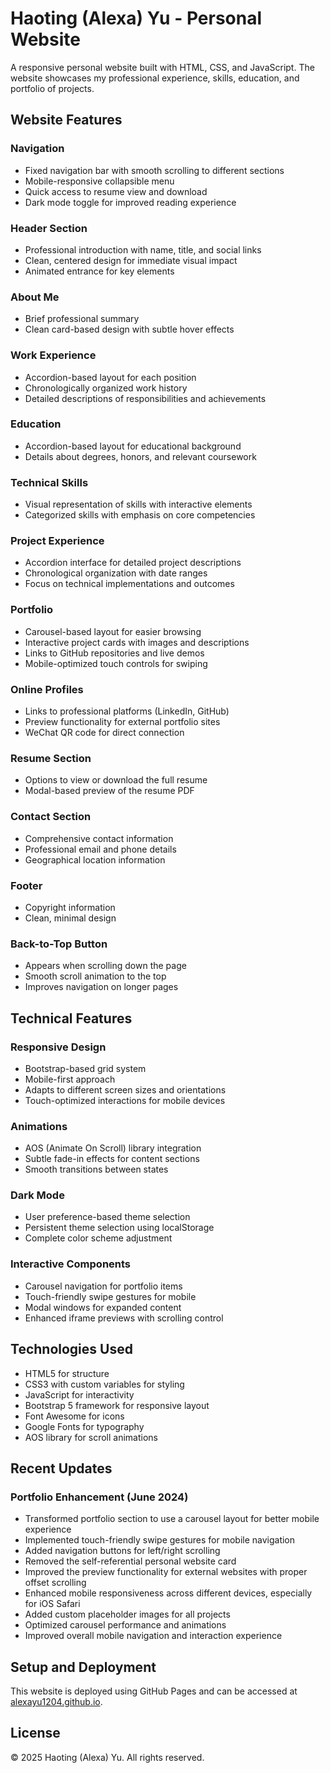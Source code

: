 # Haoting (Alexa) Yu - Personal Website

A responsive personal website built with HTML, CSS, and JavaScript. The website showcases my professional experience, skills, education, and portfolio of projects.

## Website Features

### Navigation
- Fixed navigation bar with smooth scrolling to different sections
- Mobile-responsive collapsible menu
- Quick access to resume view and download
- Dark mode toggle for improved reading experience

### Header Section
- Professional introduction with name, title, and social links
- Clean, centered design for immediate visual impact
- Animated entrance for key elements

### About Me
- Brief professional summary
- Clean card-based design with subtle hover effects

### Work Experience
- Accordion-based layout for each position
- Chronologically organized work history
- Detailed descriptions of responsibilities and achievements

### Education
- Accordion-based layout for educational background
- Details about degrees, honors, and relevant coursework

### Technical Skills
- Visual representation of skills with interactive elements
- Categorized skills with emphasis on core competencies

### Project Experience
- Accordion interface for detailed project descriptions
- Chronological organization with date ranges
- Focus on technical implementations and outcomes

### Portfolio
- Carousel-based layout for easier browsing
- Interactive project cards with images and descriptions
- Links to GitHub repositories and live demos
- Mobile-optimized touch controls for swiping

### Online Profiles
- Links to professional platforms (LinkedIn, GitHub)
- Preview functionality for external portfolio sites
- WeChat QR code for direct connection

### Resume Section
- Options to view or download the full resume
- Modal-based preview of the resume PDF

### Contact Section
- Comprehensive contact information
- Professional email and phone details
- Geographical location information

### Footer
- Copyright information
- Clean, minimal design

### Back-to-Top Button
- Appears when scrolling down the page
- Smooth scroll animation to the top
- Improves navigation on longer pages

## Technical Features

### Responsive Design
- Bootstrap-based grid system
- Mobile-first approach
- Adapts to different screen sizes and orientations
- Touch-optimized interactions for mobile devices

### Animations
- AOS (Animate On Scroll) library integration
- Subtle fade-in effects for content sections
- Smooth transitions between states

### Dark Mode
- User preference-based theme selection
- Persistent theme selection using localStorage
- Complete color scheme adjustment

### Interactive Components
- Carousel navigation for portfolio items
- Touch-friendly swipe gestures for mobile
- Modal windows for expanded content
- Enhanced iframe previews with scrolling control

## Technologies Used
- HTML5 for structure
- CSS3 with custom variables for styling
- JavaScript for interactivity
- Bootstrap 5 framework for responsive layout
- Font Awesome for icons
- Google Fonts for typography
- AOS library for scroll animations

## Recent Updates

### Portfolio Enhancement (June 2024)
- Transformed portfolio section to use a carousel layout for better mobile experience
- Implemented touch-friendly swipe gestures for mobile navigation
- Added navigation buttons for left/right scrolling
- Removed the self-referential personal website card
- Improved the preview functionality for external websites with proper offset scrolling
- Enhanced mobile responsiveness across different devices, especially for iOS Safari
- Added custom placeholder images for all projects
- Optimized carousel performance and animations
- Improved overall mobile navigation and interaction experience

## Setup and Deployment
This website is deployed using GitHub Pages and can be accessed at [alexayu1204.github.io](https://alexayu1204.github.io/).

## License
© 2025 Haoting (Alexa) Yu. All rights reserved. 